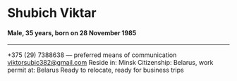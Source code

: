 # Shubich Viktar
#### Male, 35 years, born on 28 November 1985
---
+375 (29) 7388638 — preferred means of communication
viktorsubic382@gmail.com
Reside in: Minsk
Citizenship: Belarus, work permit at: Belarus
Ready to relocate, ready for business trips

